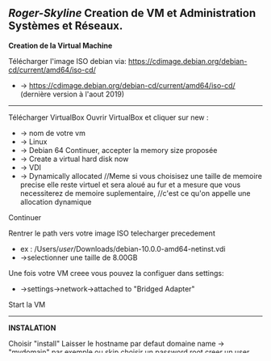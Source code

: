 ***Roger-Skyline***
Creation de VM et Administration Systèmes et Réseaux.
--

**Creation de la Virtual Machine** 

Télécharger l'image ISO debian via:
https://cdimage.debian.org/debian-cd/current/amd64/iso-cd/
* -> https://cdimage.debian.org/debian-cd/current/amd64/iso-cd/ (dernière version à l'aout 2019)
****************************
Télécharger VirtualBox
Ouvrir VirtualBox et cliquer sur new :
* -> nom de votre vm
* -> Linux
* -> Debian 64
Continuer, accepter la memory size proposée
* -> Create a virtual hard disk now
* -> VDI
* -> Dynamically allocated 
//Meme si vous choisisez une taille de memoire precise elle reste virtuel et sera aloué au fur et a mesure que vous necessiterez de memoire suplementaire,
//c'est ce qu'on appelle une allocation dynamique

Continuer

Rentrer le path vers votre image ISO telecharger precedement

* ex : /Users/*user*/Downloads/debian-10.0.0-amd64-netinst.vdi
* ->selectionner une taille de 8.00GB

Une fois votre VM creee vous pouvez la configuer dans settings:
* ->settings->network->attached to "Bridged Adapter"

Start la VM
************************
**INSTALATION**

Choisir "install"
Laisser le hostname par defaut
domaine name -> "mydomain" par exemple ou skip
choisir un password root
creer un user non-root, choisir son nom et son password

*Partitioner le disk*
* -> Manual 
* -> VBOX HARDDISK -> yes
1. -> free space-> create a new partition-> 4.2 GB-> logical-> beginning-> Use as : Journaling file sys -> Mount point : '/'-> done setting up the partition
2. -> free space-> create a new partition-> 3.4 GB-> logical-> beginning-> Use as : Journaling file sys -> Mount point : '/home'-> done setting up the partition
3. -> free space-> create a new partition-> ~1.0 GB-> logical-> beginning-> Use as : Swap Area -> done setting up the partition
//La swap area est un espace de stockage utilisé pour décharger la mémoire vive physique (RAM) de votre ordinateur lorsque celle-ci arrive à saturation

Finish partitioning and write changes to disk ->yes

*******************************

**CONFIG**

* -> 'su' pour se connecter en tant que root
* -> 'apt-get update' et 'apt-get upgrade' permet de mettre a jour les packages
* -> 'apt-get install sudo + ssh -y' // le flag -y permet d'accepter automatiquement l'installaton

* -> 'sudo usermod -aG sudo 'user-name'' // inscrit le user dans le sudo groupe, verifier le file 'vi /etc/sudoers'
******************************

***Sources:***

https://wiki.debian.org/fr/NetworkConfiguration

https://www.ssh.com/ssh/copy-id

https://mtodorovic.developpez.com/linux/programmation-avancee/?page=page_12

https://technique.arscenic.org/commandes-linux-de-base/la-gestion-des-utilisateurs/article/ajout-et-suppression-d-utilisateurs

https://www.linode.com/docs/security/authentication/use-public-key-authentication-with-ssh/

https://wiki.debian.org/iptables

https://doc.ubuntu-fr.org/iptables

